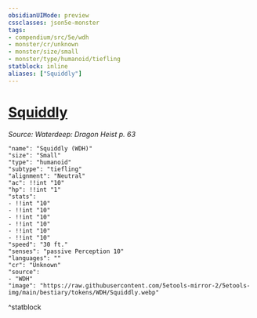 ```yaml
---
obsidianUIMode: preview
cssclasses: json5e-monster
tags:
- compendium/src/5e/wdh
- monster/cr/unknown
- monster/size/small
- monster/type/humanoid/tiefling
statblock: inline
aliases: ["Squiddly"]
---
```

# [Squiddly](3-Mechanics\CLI\bestiary\npc/squiddly-wdh.md)
*Source: Waterdeep: Dragon Heist p. 63*  

```statblock
"name": "Squiddly (WDH)"
"size": "Small"
"type": "humanoid"
"subtype": "tiefling"
"alignment": "Neutral"
"ac": !!int "10"
"hp": !!int "1"
"stats":
- !!int "10"
- !!int "10"
- !!int "10"
- !!int "10"
- !!int "10"
- !!int "10"
"speed": "30 ft."
"senses": "passive Perception 10"
"languages": ""
"cr": "Unknown"
"source":
- "WDH"
"image": "https://raw.githubusercontent.com/5etools-mirror-2/5etools-img/main/bestiary/tokens/WDH/Squiddly.webp"
```
^statblock